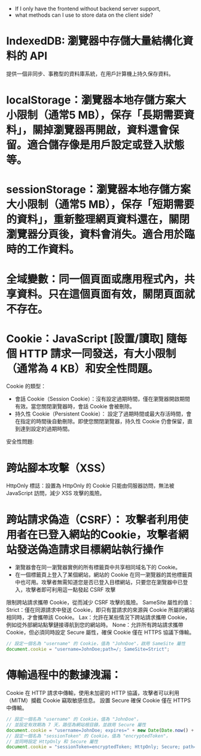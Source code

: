 - If I only have the frontend without backend server support, 
- what methods can I use to store data on the client side?

# IndexedDB: 瀏覽器中存儲大量結構化資料的 API
提供一個非同步、事務型的資料庫系統，在用戶計算機上持久保存資料。

# localStorage：瀏覽器本地存儲方案大小限制（通常5 MB），保存「長期需要資料」，關掉瀏覽器再開啟，資料還會保留。適合儲存像是用戶設定或登入狀態等。

# sessionStorage：瀏覽器本地存儲方案大小限制（通常5 MB），保存「短期需要的資料」，重新整理網頁資料還在，關閉瀏覽器分頁後，資料會消失。適合用於臨時的工作資料。

# 全域變數：同一個頁面或應用程式內，共享資料。只在這個頁面有效，關閉頁面就不存在。

# Cookie：JavaScript [設置/讀取] 隨每個 HTTP 請求一同發送，有大小限制（通常為 4 KB）和安全性問題。
Cookie 的類型：
- 會話 Cookie（Session Cookie）：沒有設定過期時間，僅在瀏覽器開啟期間有效。當您關閉瀏覽器時，會話 Cookie 會被刪除。
- 持久性 Cookie（Persistent Cookie）： 設定了過期時間或最大存活時間，會在指定的時間後自動刪除。即使您關閉瀏覽器，持久性 Cookie 仍會保留，直到達到設定的過期時間。

安全性問題:
# 跨站腳本攻擊（XSS）
HttpOnly 標誌：設置為 HttpOnly 的 Cookie 只能由伺服器訪問，無法被 JavaScript 訪問，減少 XSS 攻擊的風險。
# 跨站請求偽造（CSRF）： 攻擊者利用使用者在已登入網站的Cookie，攻擊者網站發送偽造請求目標網站執行操作
- 瀏覽器會在同一瀏覽器實例的所有標籤頁中共享相同域名下的 Cookie。
- 在一個標籤頁上登入了某個網站，網站的 Cookie 在同一瀏覽器的其他標籤頁中也可用。攻擊者無需知道您是否已登入目標網站，只要您在瀏覽器中已登入，攻擊者即可利用這一點發起 CSRF 攻擊

限制跨站請求攜帶 Cookie，從而減少 CSRF 攻擊的風險。
SameSite 屬性的值：
Strict：僅在同源請求中發送 Cookie，即只有當請求的來源與 Cookie 所屬的網站相同時，才會攜帶該 Cookie。
Lax：允許在某些情況下跨站請求攜帶 Cookie，例如從外部網站點擊鏈接導航到您的網站時。
None：允許所有跨站請求攜帶 Cookie，但必須同時設定 Secure 屬性，確保 Cookie 僅在 HTTPS 協議下傳輸。
```javascript
// 設定一個名為 "username" 的 Cookie，值為 "JohnDoe"，啟用 SameSite 屬性
document.cookie = "username=JohnDoe;path=/; SameSite=Strict";
```

# 傳輸過程中的數據洩漏：
Cookie 在 HTTP 請求中傳輸，使用未加密的 HTTP 協議，攻擊者可以利用（MITM）攔截 Cookie 竊取敏感信息。
設置 Secure 確保 Cookie 僅在 HTTPS 中傳輸。
```javascript
// 設定一個名為 "username" 的 Cookie，值為 "JohnDoe"，
// 並設定有效期為 7 天，路徑為網站根目錄，並啟用 Secure 屬性
document.cookie = "username=JohnDoe; expires=" + new Date(Date.now() + 7 * 24 * 60 * 60 * 1000).toUTCString() + "; path=/; Secure";
// 設定一個名為 "sessionToken" 的 Cookie，值為 "encryptedToken"，
// 並同時設定 HttpOnly 和 Secure 屬性
document.cookie = "sessionToken=encryptedToken; HttpOnly; Secure; path=/";
```

